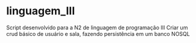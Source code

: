 # linguagem_III

Script desenvolvido para a N2 de linguagem de programação III 
Criar um crud básico de usuário e sala, fazendo persistência em um banco NOSQL
